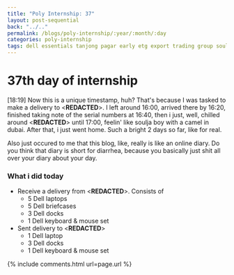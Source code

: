 ```yaml
---
title: "Poly Internship: 37"
layout: post-sequential
back: "../.."
permalink: /blogs/poly-internship/:year/:month/:day
categories: poly-internship
tags: dell essentials tanjong pagar early etg export trading group soulja boy camel dubai turn up diary online dock docks 
---
```

# 37th day of internship

<span class="timestamp">[18:19]</span> Now this is a unique timestamp, huh? That's because I was tasked to make a delivery to <span class="disable-selection" ondblclick="this.innerHTML='Export Trading Group'">&lt;<b>REDACTED</b>&gt;</span>. I left around <span class="timestamp">16:00</span>, arrived there by <span class="timestamp">16:20</span>, finished taking note of the serial numbers at <span class="timestamp">16:40</span>, then i just, well, chilled around <span class="disable-selection" ondblclick="this.innerHTML='Tanjong Pagar'">&lt;<b>REDACTED</b>&gt;</span> until <span class="timestamp">17:00</span>, feelin' like soulja boy with a camel in dubai. After that, i just went home. Such a bright 2 days so far, like for real.

Also just occured to me that this blog, like, really is like an online diary. Do you think that diary is short for diarrhea, because you basically just shit all over your diary about your day.

### What i did today
* Receive a delivery from <span class="disable-selection" ondblclick="this.innerHTML='Ingram Micro'">&lt;<b>REDACTED</b>&gt;</span>. Consists of
    * 5 Dell laptops
    * 5 Dell briefcases
    * 3 Dell docks
    * 1 Dell keyboard & mouse set
* Sent delivery to <span class="disable-selection" ondblclick="this.innerHTML='Export Trading Group'">&lt;<b>REDACTED</b>&gt;</span>
    * 1 Dell laptop
    * 3 Dell docks
    * 1 Dell keyboard & mouse set


{% include comments.html url=page.url %}
